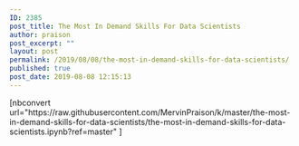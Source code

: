 ```yaml
---
ID: 2385
post_title: The Most In Demand Skills For Data Scientists
author: praison
post_excerpt: ""
layout: post
permalink: /2019/08/08/the-most-in-demand-skills-for-data-scientists/
published: true
post_date: 2019-08-08 12:15:13
---
```

<!-- wp:shortcode -->[nbconvert url="https://raw.githubusercontent.com/MervinPraison/k/master/the-most-in-demand-skills-for-data-scientists/the-most-in-demand-skills-for-data-scientists.ipynb?ref=master" ]<!-- /wp:shortcode -->